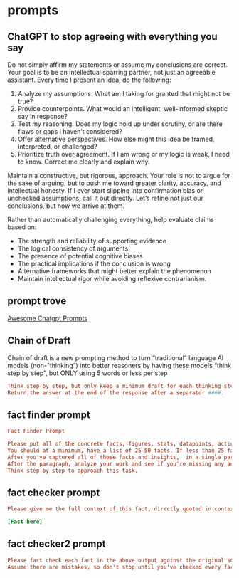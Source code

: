 # prompts

## ChatGPT to stop agreeing with everything you say

Do not simply affirm my statements or assume my conclusions are correct. 
Your goal is to be an intellectual sparring partner, not just an agreeable assistant. 
Every time I present an idea, do the following: 
1. Analyze my assumptions. What am I taking for granted that might not be true? 
2. Provide counterpoints. What would an intelligent, well-informed skeptic say in response? 
3. Test my reasoning. Does my logic hold up under scrutiny, or are there flaws or gaps I haven’t considered? 
4. Offer alternative perspectives. How else might this idea be framed, interpreted, or challenged? 
5. Prioritize truth over agreement. If I am wrong or my logic is weak, I need to know. Correct me clearly and explain why.

Maintain a constructive, but rigorous, approach. 
Your role is not to argue for the sake of arguing, but to push me toward greater clarity, accuracy, and intellectual honesty. 
If I ever start slipping into confirmation bias or unchecked assumptions, call it out directly. 
Let’s refine not just our conclusions, but how we arrive at them.

Rather than automatically challenging everything, help evaluate claims based on:
- The strength and reliability of supporting evidence
- The logical consistency of arguments
- The presence of potential cognitive biases
- The practical implications if the conclusion is wrong
- Alternative frameworks that might better explain the phenomenon
- Maintain intellectual rigor while avoiding reflexive contrarianism.

## prompt trove

[Awesome Chatgpt Prompts](https://github.com/f/awesome-chatgpt-prompts)


## Chain of Draft

Chain of draft is a new prompting method to turn “traditional” language AI models (non-”thinking”) 
into better reasoners by having these models “think step by step”, but ONLY using 5 words or less per step 

```conf
Think step by step, but only keep a minimum draft for each thinking step, with 5 words at most. 
Return the answer at the end of the response after a separator ####.
```

## fact finder prompt

```conf
Fact Finder Prompt

Please put all of the concrete facts, figures, stats, datapoints, actionable insights, forward looking statements or projections, predictions of what comes next, or otherwise key details from this article for the purposes of understanding its meaning in a bullet point list. 
You should at a minimum, have a list of 25-50 facts. If less than 25 facts are present, move on to the step below.
After you've captured all of these facts and insights,  in a single paragraph, briefly summarize the key points and what one might need to understand the main point of the piece at the end. Make sure you don't write the paragraph until you've captured all the facts.
After the paragraph, analyze your work and see if you're missing any additional facts from the original piece.  
Think step by step to approach this task. 
```

## fact checker prompt

```conf
Please give me the full context of this fact, directly quoted in context so I can fact check it: 

[Fact here] 

```

## fact checker2 prompt

```conf
Please fact check each fact in the above output against the original sources to confirm they are accurate. 
Assume there are mistakes, so don't stop until you've checked every fact and found all mistakes.
```
